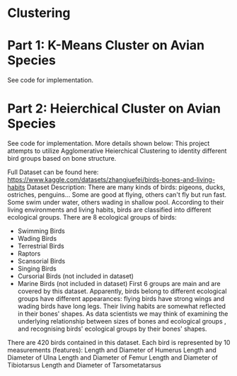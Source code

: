 # Clustering
# Part 1: K-Means Cluster on Avian Species
See code for implementation.
# Part 2: Heierchical Cluster on Avian Species
See code for implementation.  More details shown below:
This project attempts to utilize Agglomerative Heierchical Clustering to identity different bird groups based on bone structure.

Full Dataset can be found here: https://www.kaggle.com/datasets/zhangjuefei/birds-bones-and-living-habits
Dataset Description:
There are many kinds of birds: pigeons, ducks, ostriches, penguins… Some are good at flying, others can't fly but run fast. Some swim under water, others wading in shallow pool.
According to their living environments and living habits, birds are classified into different ecological groups. There are 8 ecological groups of birds:
- Swimming Birds
- Wading Birds
- Terrestrial Birds
- Raptors
- Scansorial Birds
- Singing Birds
- Cursorial Birds (not included in dataset)
- Marine Birds (not included in dataset)
First 6 groups are main and are covered by this dataset.
Apparently, birds belong to different ecological groups have different appearances: flying birds have strong wings and wading birds have long legs. Their living habits are somewhat reflected in their bones' shapes. As data scientists we may think of examining the underlying relationship between sizes of bones and ecological groups , and recognising birds' ecological groups by their bones' shapes.


There are 420 birds contained in this dataset. Each bird is represented by 10 measurements (features):
Length and Diameter of Humerus
Length and Diameter of Ulna
Length and Diameter of Femur
Length and Diameter of Tibiotarsus
Length and Diameter of Tarsometatarsus
